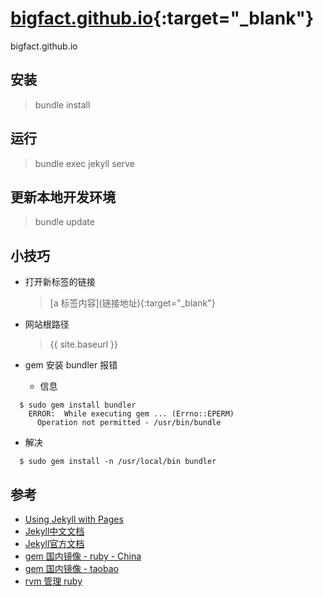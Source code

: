 # [bigfact.github.io](https://bigfact.github.io){:target="_blank"}
bigfact.github.io

## 安装

> bundle install

## 运行

> bundle exec jekyll serve

## 更新本地开发环境

> bundle update

## 小技巧

* 打开新标签的链接

  > [a 标签内容]\(链接地址){:target="_blank"}
  
* 网站根路径

  > {{ site.baseurl }}
  
* gem 安装 bundler 报错
  * 信息
```
  $ sudo gem install bundler
    ERROR:  While executing gem ... (Errno::EPERM)
      Operation not permitted - /usr/bin/bundle
```
  * 解决
```
  $ sudo gem install -n /usr/local/bin bundler
```


## 参考

* [Using Jekyll with Pages](https://help.github.com/articles/using-jekyll-as-a-static-site-generator-with-github-pages/)
* [Jekyll中文文档](http://jekyll.bootcss.com/docs/home/)
* [Jekyll官方文档](http://jekyllrb.com)
* [gem 国内镜像 - ruby - China](http://gems.ruby-china.org/)
* [gem 国内镜像 - taobao](https://ruby.taobao.org/)
* [rvm 管理 ruby](https://ruby-china.org/wiki/rvm-guide)